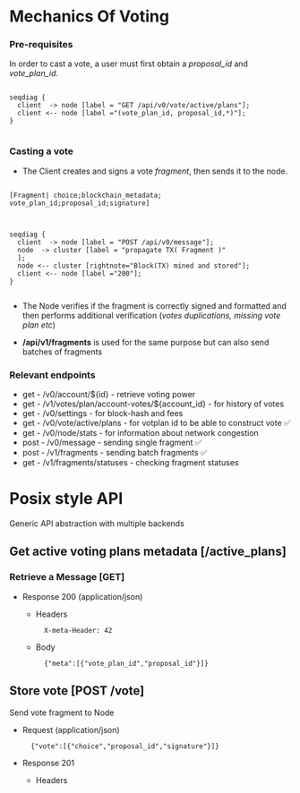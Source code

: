 # Mechanics Of Voting

### Pre-requisites

In order to cast a vote, a user must first obtain a *proposal_id* and *vote_plan_id*. 


```kroki-seqdiag

seqdiag {
  client  -> node [label = "GET /api/v0/vote/active/plans"];
  client <-- node [label ="(vote_plan_id, proposal_id,*)"];
}
    
```

### Casting a vote

- The Client creates and signs a vote *fragment*, then sends it to the node.

```kroki-nomnoml

[Fragment| choice;blockchain_metadata; vote_plan_id;proposal_id;signature]
    
```

```kroki-seqdiag

seqdiag {
  client  -> node [label = "POST /api/v0/message"];
  node  -> cluster [label = "propagate TX( Fragment )"
  ];
  node <-- cluster [rightnote="Block(TX) mined and stored"];
  client <-- node [label ="200"];
}
    
```

- The Node verifies if the fragment is correctly signed and formatted and then performs additional verification (*votes duplications, missing vote plan etc*)

- **/api/v1/fragments** is used for the same purpose but can also send batches of fragments


### Relevant endpoints

- get  - /v0/account/${id} - retrieve voting power
- get  - /v1/votes/plan/account-votes/${account_id} - for history of votes
- get  -  /v0/settings - for block-hash and fees
- get  -  /v0/vote/active/plans - for votplan id to be able to construct vote ✅ 	
- get  -  /v0/node/stats - for information about network congestion
- post  - /v0/message - sending single fragment ✅ 	
- post  - /v1/fragments -  sending batch fragments ✅ 	
- get   - /v1/fragments/statuses - checking fragment statuses


# Posix style API
Generic API abstraction with multiple backends

## Get active voting plans metadata [/active_plans]

### Retrieve a Message [GET]

+ Response 200 (application/json)

    + Headers

            X-meta-Header: 42

    + Body

            {"meta":[{"vote_plan_id","proposal_id"}]}


## Store vote [POST /vote]

Send vote fragment to Node

+ Request (application/json)

        {"vote":[{"choice","proposal_id","signature"}]}

+ Response 201

    + Headers

            


